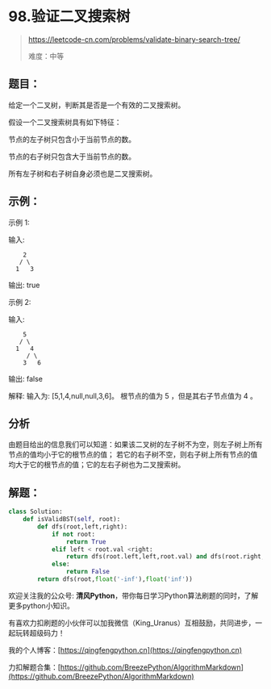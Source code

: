 # 98.验证二叉搜索树
> https://leetcode-cn.com/problems/validate-binary-search-tree/
> 
> 难度：中等

## 题目：

给定一个二叉树，判断其是否是一个有效的二叉搜索树。

假设一个二叉搜索树具有如下特征：

节点的左子树只包含小于当前节点的数。

节点的右子树只包含大于当前节点的数。

所有左子树和右子树自身必须也是二叉搜索树。

## 示例：

示例 1:

输入:
```
    2
   / \
  1   3
```
输出: true

示例 2:

输入:
```
    5
   / \
  1   4
     / \
    3   6
```
输出: false

解释: 输入为: [5,1,4,null,null,3,6]。
     根节点的值为 5 ，但是其右子节点值为 4 。


## 分析

由题目给出的信息我们可以知道：如果该二叉树的左子树不为空，则左子树上所有节点的值均小于它的根节点的值；
若它的右子树不空，则右子树上所有节点的值均大于它的根节点的值；它的左右子树也为二叉搜索树。


## 解题：

```python
class Solution:
    def isValidBST(self, root):
        def dfs(root,left,right):
            if not root:
                return True
            elif left < root.val <right:
                return dfs(root.left,left,root.val) and dfs(root.right,root.val,right)
            else:
                return False
        return dfs(root,float('-inf'),float('inf'))
```

欢迎关注我的公众号: **清风Python**，带你每日学习Python算法刷题的同时，了解更多python小知识。

有喜欢力扣刷题的小伙伴可以加我微信（King_Uranus）互相鼓励，共同进步，一起玩转超级码力！

我的个人博客：[https://qingfengpython.cn](https://qingfengpython.cn)

力扣解题合集：[https://github.com/BreezePython/AlgorithmMarkdown](https://github.com/BreezePython/AlgorithmMarkdown)
